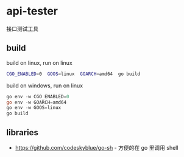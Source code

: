 # api-tester

接口测试工具

## build

build on linux, run on linux

```bash
CGO_ENABLED=0  GOOS=linux  GOARCH=amd64  go build
```

build on windows, run on linux

```powershell
go env -w CGO_ENABLED=0
go env -w GOARCH=amd64
go env -w GOOS=linux
go build
```

## libraries

- https://github.com/codeskyblue/go-sh - 方便的在 go 里调用 shell

